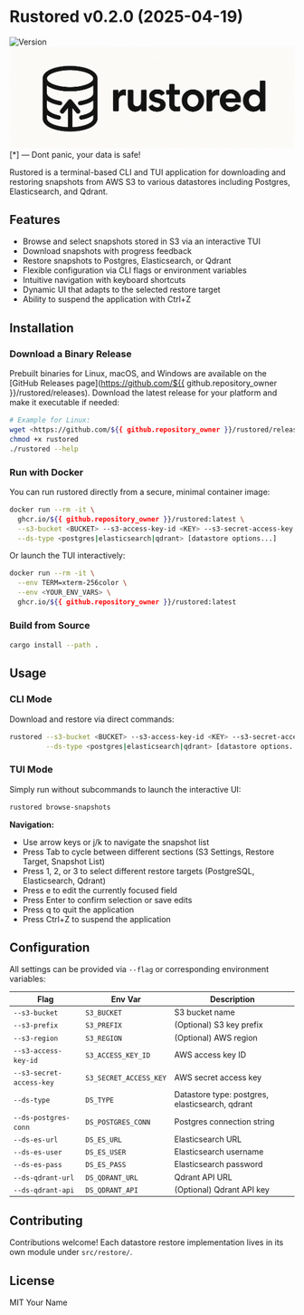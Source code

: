 <!-- markdownlint-disable MD034 -->

# Rustored v0.2.0 (2025-04-19)

![Version](https://img.shields.io/badge/version-0.2.0-blue)
![Rustored Logo](logo.png)
[*] — Dont panic, your data is safe!

Rustored is a terminal-based CLI and TUI application for downloading and restoring snapshots from AWS S3 to various datastores including Postgres, Elasticsearch, and Qdrant.

## Features

- Browse and select snapshots stored in S3 via an interactive TUI
- Download snapshots with progress feedback
- Restore snapshots to Postgres, Elasticsearch, or Qdrant
- Flexible configuration via CLI flags or environment variables
- Intuitive navigation with keyboard shortcuts
- Dynamic UI that adapts to the selected restore target
- Ability to suspend the application with Ctrl+Z

## Installation

### Download a Binary Release

Prebuilt binaries for Linux, macOS, and Windows are available on the [GitHub Releases page](https://github.com/${{ github.repository_owner }}/rustored/releases). Download the latest release for your platform and make it executable if needed:

```bash
# Example for Linux:
wget <https://github.com/${{ github.repository_owner }}/rustored/releases/latest/download/rustored>
chmod +x rustored
./rustored --help
```

### Run with Docker

You can run rustored directly from a secure, minimal container image:

```bash
docker run --rm -it \
  ghcr.io/${{ github.repository_owner }}/rustored:latest \
  --s3-bucket <BUCKET> --s3-access-key-id <KEY> --s3-secret-access-key <SECRET> \
  --ds-type <postgres|elasticsearch|qdrant> [datastore options...]
```

Or launch the TUI interactively:

```bash
docker run --rm -it \
  --env TERM=xterm-256color \
  --env <YOUR_ENV_VARS> \
  ghcr.io/${{ github.repository_owner }}/rustored:latest
```

### Build from Source

```bash
cargo install --path .
```

## Usage

### CLI Mode

Download and restore via direct commands:

```bash
rustored --s3-bucket <BUCKET> --s3-access-key-id <KEY> --s3-secret-access-key <SECRET> \
         --ds-type <postgres|elasticsearch|qdrant> [datastore options...]
```

### TUI Mode

Simply run without subcommands to launch the interactive UI:

```bash
rustored browse-snapshots
```

**Navigation:**

- Use arrow keys or j/k to navigate the snapshot list
- Press Tab to cycle between different sections (S3 Settings, Restore Target, Snapshot List)
- Press 1, 2, or 3 to select different restore targets (PostgreSQL, Elasticsearch, Qdrant)
- Press e to edit the currently focused field
- Press Enter to confirm selection or save edits
- Press q to quit the application
- Press Ctrl+Z to suspend the application

## Configuration

All settings can be provided via `--flag` or corresponding environment variables:

| Flag                              | Env Var                   | Description                          |
| --------------------------------- | ------------------------- | ------------------------------------ |
| `--s3-bucket`                     | `S3_BUCKET`               | S3 bucket name                       |
| `--s3-prefix`                     | `S3_PREFIX`               | (Optional) S3 key prefix             |
| `--s3-region`                     | `S3_REGION`               | (Optional) AWS region                |
| `--s3-access-key-id`              | `S3_ACCESS_KEY_ID`        | AWS access key ID                    |
| `--s3-secret-access-key`          | `S3_SECRET_ACCESS_KEY`    | AWS secret access key                |
| `--ds-type`                       | `DS_TYPE`                 | Datastore type: postgres, elasticsearch, qdrant |
| `--ds-postgres-conn`              | `DS_POSTGRES_CONN`        | Postgres connection string           |
| `--ds-es-url`                     | `DS_ES_URL`               | Elasticsearch URL                    |
| `--ds-es-user`                    | `DS_ES_USER`              | Elasticsearch username               |
| `--ds-es-pass`                    | `DS_ES_PASS`              | Elasticsearch password               |
| `--ds-qdrant-url`                 | `DS_QDRANT_URL`           | Qdrant API URL                       |
| `--ds-qdrant-api`                 | `DS_QDRANT_API`           | (Optional) Qdrant API key            |

## Contributing

Contributions welcome! Each datastore restore implementation lives in its own module under `src/restore/`.

## License

MIT Your Name
